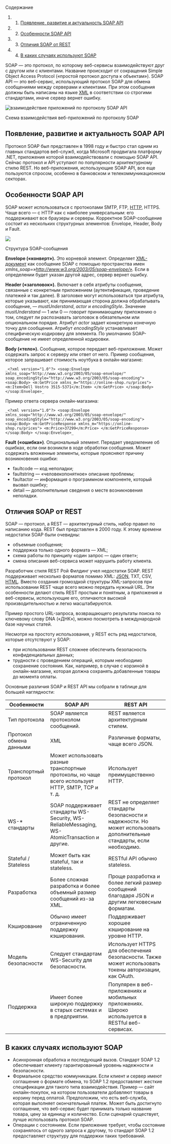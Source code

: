 Содержание

1. 1. [Появление, развитие и актуальность SOAP API](https://blog.skillfactory.ru/glossary/soap-api/#появление-развитие-и-актуальность-soap-api)
2. 2. [Особенности SOAP API](https://blog.skillfactory.ru/glossary/soap-api/#особенности-soap-api)
3. 3. [Отличия SOAP от REST](https://blog.skillfactory.ru/glossary/soap-api/#отличия-soap-от-rest)
4. 4. [В каких случаях используют SOAP](https://blog.skillfactory.ru/glossary/soap-api/#в-каких-случаях-используют-soap)

SOAP — это протокол, по которому веб-сервисы взаимодействуют друг с другом или с клиентами. Название происходит от сокращения Simple Object Access Protocol («простой протокол доступа к объектам»). SOAP API — это веб-сервис, использующий протокол SOAP для обмена сообщениями между серверами и клиентами. При этом сообщения должны быть написаны на языке [XML](https://blog.skillfactory.ru/glossary/xml/) в соответствии со строгими стандартами, иначе сервер вернет ошибку.

![взаимодействие приложений по протоколу SOAP API](https://blog.skillfactory.ru/wp-content/uploads/2023/02/soap-1-9987073.png)

Схема взаимодействия веб-приложений по протоколу SOAP

## Появление, развитие и актуальность SOAP API

Протокол SOAP был представлен в 1998 году и быстро стал одним из главных стандартов веб-служб, когда Microsoft продвигала платформу .NET, приложения которой взаимодействовали с помощью SOAP API. Сейчас протокол и API уступают по популярности архитектурному стилю REST. Но веб-приложения, использующие SOAP API, все еще пользуются спросом, особенно в банковском и телекоммуникационном секторах.

## Особенности SOAP API

SOAP может использоваться с протоколами SMTP, FTP, [HTTP](https://blog.skillfactory.ru/glossary/http/), HTTPS. Чаще всего — с HTTP как с наиболее универсальным: его поддерживают все браузеры и серверы. Корректное SOAP-сообщение состоит из нескольких структурных элементов: Envelope, Header, Body и Fault.

![](https://blog.skillfactory.ru/wp-content/uploads/2023/02/soap-2-1670174.png)

Структура SOAP-сообщения

**Envelope («конверт»).** Это корневой элемент. Определяет [XML-документ](https://blog.skillfactory.ru/glossary/xml/) как сообщение SOAP с помощью пространства имен _xmlns_soap=»http://www.w3.org/2003/05/soap-envelope/»._ Если в определении будет указан другой адрес, сервер вернет ошибку.

**Header («заголовок»).** Включает в себя атрибуты сообщения, связанные с конкретным приложением (аутентификация, проведение платежей и так далее). В заголовке могут использоваться три атрибута, которые указывают, как принимающая сторона должна обрабатывать сообщение, — _mustUnderstand_, _actor_ и _encodingStyle_**.** Значение _mustUnderstand_ — 1 или 0 — говорит принимающему приложению о том, следует ли распознавать заголовок в обязательном или опциональном порядке. Атрибут _actor_ задает конкретную конечную точку для сообщения. Атрибут _encodingStyle_ устанавливает специфическую кодировку для элемента. По умолчанию SOAP-сообщение не имеет определенной кодировки.

**Body («тело»).** Сообщение, которое передает веб-приложение. Может содержать запрос к серверу или ответ от него. Пример сообщения, которое запрашивает стоимость ноутбука в онлайн-магазине:

`_<?xml version="1.0"?> <soap:Envelope xmlns_soap="http://www.w3.org/2003/05/soap-envelope/" soap_encodingStyle="http://www.w3.org/2003/05/soap-encoding"> <soap:Body> <m:GetPrice xmlns_m="https://online-shop.ru/prices"> <m:Item>Dell Vostro 3515-5371</m:Item> </m:GetPrice> </soap:Body> </soap:Envelope>_`

Пример ответа сервера онлайн-магазина:

`_<?xml version="1.0"?> <soap:Envelope xmlns_soap="http://www.w3.org/2003/05/soap-envelope/" soap_encodingStyle="http://www.w3.org/2003/05/soap-encoding"> <soap:Body> <m:GetPriceResponse xmlns_m="https://online-shop.ru/prices"> <m:Price>37299</m:Price> </m:GetPriceResponse> </soap:Body> </soap:Envelope>_`

**Fault** **(«ошибка»)**. Опциональный элемент. Передает уведомление об ошибках, если они возникли в ходе обработки сообщения. Может содержать вложенные элементы, которые проясняют причину возникновения ошибки:

- faultcode — код неполадки;
- faultstring — «человекопонятное» описание проблемы;
- faultactor — информация о программном компоненте, который вызвал ошибку;
- detail — дополнительные сведения о месте возникновения неполадки.
## Отличия SOAP от REST

SOAP — протокол, а REST — архитектурный стиль, набор правил по написанию кода. REST был представлен в 2000 году. К этому времени недостатки SOAP были очевидны:

- объемные сообщения;
- поддержка только одного формата — XML;
- схема работы по принципу «один запрос — один ответ»;
- смена описания веб-сервиса может нарушить работу клиента.

Разработчик стиля REST Рой Филдинг учел недостатки SOAP. REST поддерживает несколько форматов помимо XML: [JSON](https://blog.skillfactory.ru/glossary/json/), TXT, CSV, [HTML](https://blog.skillfactory.ru/glossary/html/). Вместо создания громоздкой структуры XML-запросов при использовании REST чаще всего можно передать нужный URL. Эти особенности делают стиль REST простым и понятным, а приложения и веб-сервисы, использующие его, отличаются высокой производительностью и легко масштабируются.

Пример простого URL-запроса, возвращающего результаты поиска по ключевому слову DNA («ДНК»), можно посмотреть в международной базе научных статей.

Несмотря на простоту использования, у REST есть ряд недостатков, которые отсутствуют у SOAP:

- при использовании REST сложнее обеспечить безопасность конфиденциальных данных;
- трудности с проведением операций, которым необходимо сохранение состояния. Как, например, в случае с корзиной в онлайн-магазине, которая должна сохранять добавленные товары до момента оплаты.

Основные различия SOAP и REST API мы собрали в таблице для большей наглядности:

|Особенности|SOAP API|REST API|
|---|---|---|
|Тип протокола|SOAP является протоколом сообщений.|REST является архитектурным стилем.|
|Протокол обмена данными|XML|Различные форматы, чаще всего JSON.|
|Транспортный протокол|Может использовать разные транспортные протоколы, но чаще всего использует HTTP, SMTP, TCP и т. д.|Использует преимущественно HTTP.|
|WS-* стандарты|SOAP поддерживает стандарты WS-Security, WS-ReliableMessaging, WS-AtomicTransaction и другие.|REST не определяет стандарты безопасности и надежности. Но может использовать дополнительные стандарты, если необходимо.|
|Stateful / Stateless|Может быть как stateful, так и stateless.|RESTful API обычно stateless.|
|Разработка|Более сложная разработка и более объемный размер сообщений из-за XML.|Проще разработка и более легкий размер сообщений благодаря JSON и другим легковесным форматам.|
|Кэширование|Обычно имеет ограниченную поддержку кэширования.|Поддерживает хорошее кэширование на уровне HTTP.|
|Модель безопасности|Следует стандартам WS-Security для безопасности.|Использует HTTPS для обеспечения безопасности. Также может использовать токены авторизации, как OAuth.|
|Поддержка|Имеет более широкую поддержку в старых системах и в предприятии.|Популярен в веб-приложениях и мобильных приложениях. Широко используется в RESTful веб-сервисах.|

## В каких случаях используют SOAP

- Асинхронная обработка и последующий вызов. Стандарт SOAP 1.2 обеспечивает клиенту гарантированный уровень надежности и безопасности.
- Формальное средство коммуникации. Если клиент и сервер имеют соглашение о формате обмена, то SOAP 1.2 предоставляет жесткие спецификации для такого типа взаимодействия. Пример — сайт онлайн-покупок, на котором пользователи добавляют товары в корзину перед оплатой. Предположим, что есть веб-служба, которая выполняет окончательный платеж. Может быть достигнуто соглашение, что веб-сервис будет принимать только название товара, цену за единицу и количество. Если сценарий существует, лучше использовать протокол SOAP.
- Операции с состоянием. Если приложение требует, чтобы состояние сохранялось от одного запроса к другому, то стандарт SOAP 1.2 предоставляет структуру для поддержки таких требований.